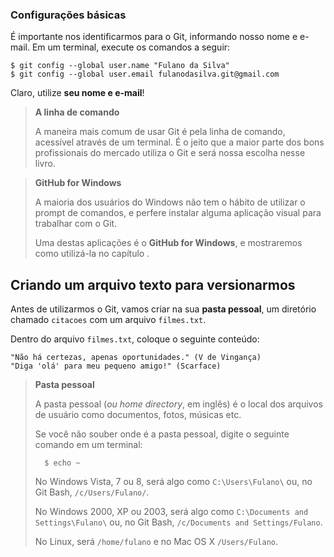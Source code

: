 ### Configurações básicas

É importante nos identificarmos para o Git, informando nosso nome e
e-mail. Em um terminal, execute os comandos a seguir:

```
$ git config --global user.name "Fulano da Silva"
$ git config --global user.email fulanodasilva.git@gmail.com
```

Claro, utilize **seu nome e e-mail**!

> **A linha de comando**
>
> A maneira mais comum de usar Git é pela linha de comando, acessível
> através de um terminal. É o jeito que a maior parte dos bons
> profissionais do mercado utiliza o Git e será nossa escolha nesse livro.

<!-- comentario para separar quotes adjacentes -->


> **GitHub for Windows**
>
> A maioria dos usuários do Windows não tem o hábito de utilizar
> o prompt de comandos, e perfere instalar alguma aplicação visual
> para trabalhar com o Git.
>
> Uma destas aplicações é o **GitHub for Windows**, e mostraremos
> como utilizá-la no capítulo .

<!-- comentario para separar quotes adjacentes -->


## Criando um arquivo texto para versionarmos
Antes de utilizarmos o Git, vamos criar na sua **pasta pessoal**, um
diretório chamado `citacoes` com um arquivo `filmes.txt`.

Dentro do arquivo `filmes.txt`, coloque o seguinte conteúdo:

```
"Não há certezas, apenas oportunidades." (V de Vingança)
"Diga 'olá' para meu pequeno amigo!" (Scarface)
```

> **Pasta pessoal**
>
> A pasta pessoal (_ou home directory_, em inglês) é o local dos arquivos
> de usuário como documentos, fotos, músicas etc.
>
> Se você não souber onde é a pasta pessoal, digite o seguinte comando em
> um terminal:
>
> ```
> 	$ echo ~
> ```
>
> No Windows Vista, 7 ou 8, será algo como `C:\Users\Fulano\` ou, no Git
> Bash, `/c/Users/Fulano/`.
>
> No Windows 2000, XP ou 2003, será algo como `C:\Documents and
> Settings\Fulano\` ou, no Git Bash, `/c/Documents and Settings/Fulano`.
>
> No Linux, será `/home/fulano` e no Mac OS X `/Users/Fulano`.

<!-- comentario para separar quotes adjacentes -->
